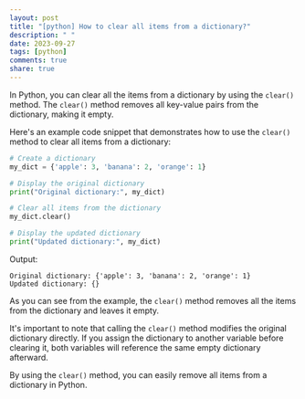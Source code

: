 ```yaml
---
layout: post
title: "[python] How to clear all items from a dictionary?"
description: " "
date: 2023-09-27
tags: [python]
comments: true
share: true
---
```


In Python, you can clear all the items from a dictionary by using the `clear()` method. The `clear()` method removes all key-value pairs from the dictionary, making it empty.

Here's an example code snippet that demonstrates how to use the `clear()` method to clear all items from a dictionary:

```python
# Create a dictionary
my_dict = {'apple': 3, 'banana': 2, 'orange': 1}

# Display the original dictionary
print("Original dictionary:", my_dict)

# Clear all items from the dictionary
my_dict.clear()

# Display the updated dictionary
print("Updated dictionary:", my_dict)
```

Output:
```
Original dictionary: {'apple': 3, 'banana': 2, 'orange': 1}
Updated dictionary: {}
```

As you can see from the example, the `clear()` method removes all the items from the dictionary and leaves it empty.

It's important to note that calling the `clear()` method modifies the original dictionary directly. If you assign the dictionary to another variable before clearing it, both variables will reference the same empty dictionary afterward.

By using the `clear()` method, you can easily remove all items from a dictionary in Python.